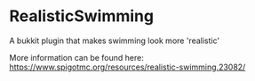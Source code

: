 # RealisticSwimming
A bukkit plugin that makes swimming look more 'realistic'

More information can be found here: https://www.spigotmc.org/resources/realistic-swimming.23082/
